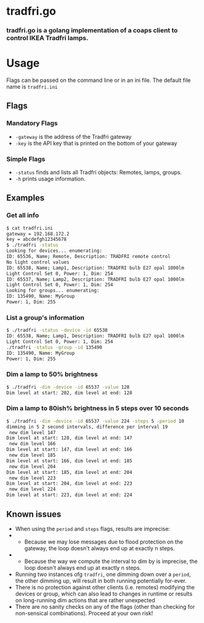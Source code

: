 # tradfri.go 

### tradfri.go is a golang implementation of a coaps client to control IKEA Tradfri lamps.

# Usage

Flags can be passed on the command line or in an ini file. The default file name is `tradfri.ini`

## Flags

### Mandatory Flags

 * `-gateway` is the address of the Tradfri gateway
 * `-key` is the API key that is printed on the bottom of your gateway

### Simple Flags

 * `-status` finds and lists all Tradfri objects: Remotes, lamps, groups.
 * `-h` prints usage information.
 
## Examples

### Get all info

```bash
$ cat tradfri.ini
gateway = 192.168.172.2
key = abcdefgh12345678
$ ./tradfri -status
Looking for devices... enumerating:
ID: 65536, Name; Remote, Description: TRADFRI remote control
No light control values
ID: 65538, Name; Lamp1, Description: TRADFRI bulb E27 opal 1000lm
Light Control Set 0, Power: 1, Dim: 254
ID: 65537, Name; Lamp2, Description: TRADFRI bulb E27 opal 1000lm
Light Control Set 0, Power: 1, Dim: 254
Looking for groups... enumerating:
ID: 135490, Name: MyGroup
Power: 1, Dim: 255
``` 

### List a group's information

```bash
$ ./tradfri -status -device -id 65538
ID: 65538, Name; Lamp1, Description: TRADFRI bulb E27 opal 1000lm
Light Control Set 0, Power: 1, Dim: 254
./tradfri -status -group -id 135490
ID: 135490, Name: MyGroup
Power: 1, Dim: 255
```

### Dim a lamp to 50% brightness

```bash
$ ./tradfri -dim -device -id 65537 -value 128
Dim level at start: 202, dim level at end: 128
```

### Dim a lamp to 80ish% brightness in 5 steps over 10 seconds
```bash
$ ./tradfri -dim -device -id 65537 -value 224 -steps 5 -period 10
dimming in 5 2 second intervals, difference per interval 19
 new dim level 147
Dim level at start: 128, dim level at end: 147
 new dim level 166
Dim level at start: 147, dim level at end: 166
 new dim level 185
Dim level at start: 166, dim level at end: 185
 new dim level 204
Dim level at start: 185, dim level at end: 204
 new dim level 223
Dim level at start: 204, dim level at end: 223
 new dim level 224
Dim level at start: 223, dim level at end: 224
```

## Known issues

 *   When using the `period` and `steps` flags, results are imprecise:  
 * * Because we may lose messages due to flood protection on the gateway, the
     loop doesn't always end up at exactly n steps.
 * * Because the way we compute the interval to dim by is imprecise, the loop
     doesn't always end up at exactly n steps.
 *   Running two instances ofg `tradfri`, one dimming down over a `period`, the
     other dimming up, will result in both running potentially for-ever.
 *   There is no protection against other clients (i.e. remotes) modifying the
     devices or group, which can also lead to changes in runtime or results on
     long-running dim actions that are rather unexpected
 *   There are no sanity checks on any of the flags (other than checking for
     non-sensical combinations). Proceed at your own risk!
 
